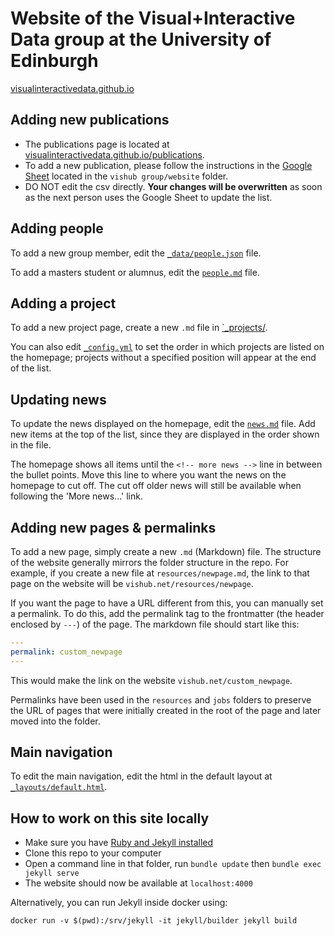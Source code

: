 # Website of the Visual+Interactive Data group at the University of Edinburgh

[visualinteractivedata.github.io](https://visualinteractivedata.github.io/)

## Adding new publications

- The publications page is located at [visualinteractivedata.github.io/publications](https://visualinteractivedata.github.io/publications).
- To add a new publication, please follow the instructions in the [Google Sheet](https://docs.google.com/spreadsheets/d/1r_9by7qJYC7DSvtqsNnaNqEeZ2MYKUJj7jMEiL5-7YA/edit#gid=0) located in the `vishub group/website` folder.
- DO NOT edit the csv directly. **Your changes will be overwritten** as soon as the next person uses the Google Sheet to update the list.

## Adding people

To add a new group member, edit the [`_data/people.json`](_data/people.json) file.

To add a masters student or alumnus, edit the [`people.md`](./people.md) file.

## Adding a project

To add a new project page, create a new `.md` file in [`\_projects/](./_projects).

You can also edit [`_config.yml`](./_config.yml) to set the order in which projects are listed on the homepage; projects without a specified position will appear at the end of the list.

## Updating news

To update the news displayed on the homepage, edit the [`news.md`](news.md) file. Add new items at the top of the list, since they are displayed in the order shown in the file.

The homepage shows all items until the `<!-- more news -->` line in between the bullet points. Move this line to where you want the news on the homepage to cut off. The cut off older news will still be available when following the 'More news...' link.

## Adding new pages & permalinks

To add a new page, simply create a new `.md` (Markdown) file. The structure of the website generally mirrors the folder structure in the repo. For example, if you create a new file at `resources/newpage.md`, the link to that page on the website will be `vishub.net/resources/newpage`.

If you want the page to have a URL different from this, you can manually set a permalink. To do this, add the permalink tag to the frontmatter (the header enclosed by `---`) of the page. The markdown file should start like this:

```yaml
---
permalink: custom_newpage
---
```

This would make the link on the website `vishub.net/custom_newpage`.

Permalinks have been used in the `resources` and `jobs` folders to preserve the URL of pages that were initially created in the root of the page and later moved into the folder.

## Main navigation

To edit the main navigation, edit the html in the default layout at [`_layouts/default.html`](_layouts/default.html).

## How to work on this site locally

- Make sure you have [Ruby and Jekyll installed](https://jekyllrb.com/docs/installation/)
- Clone this repo to your computer
- Open a command line in that folder, run `bundle update` then `bundle exec jekyll serve`
- The website should now be available at `localhost:4000`

Alternatively, you can run Jekyll inside docker using:

    docker run -v $(pwd):/srv/jekyll -it jekyll/builder jekyll build
